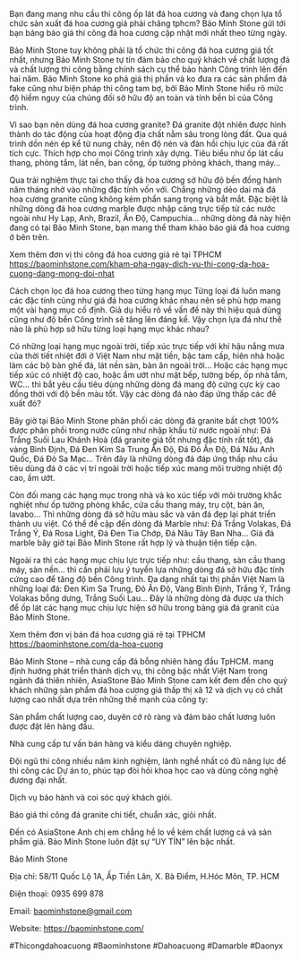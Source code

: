 Bạn đang mang nhu cầu thi công ốp lát đá hoa cương và đang chọn lựa tổ chức sản xuất đá hoa cương giá phải chăng tphcm? Bảo Minh Stone gửi tới bạn bảng báo giá thi công đá hoa cương cập nhật mới nhất theo từng ngày.

Bảo Minh Stone tuy không phải là tổ chức thi công đá hoa cương giá tốt nhất, nhưng Bảo Minh Stone tự tín đảm bảo cho quý khách về chất lượng đá và chất lượng thi công bằng chính sách cụ thể bảo hành Công trình lên đến hai năm. Bảo Minh Stone ko phá giá thị phần và ko đưa ra các sản phẩm đá fake cũng như biện pháp thi công tam bợ, bởi Bảo Minh Stone hiểu rõ mức độ hiểm nguy của chúng đối sở hữu độ an toàn và tính bền bỉ của Công trình.

Vì sao bạn nên dùng đá hoa cương granite?
Đá granite đột nhiên được hình thành do tác động của hoạt động địa chất nằm sâu trong lòng đất. Qua quá trình dồn nén ép kể từ nung chảy, nên độ nén và đàn hồi chịu lực của đá rất tích cực. Thích hợp cho mọi Công trình xây dựng. Tiêu biểu như ốp lát cầu thang, phòng tắm, lát nền, ban công, ốp tường phòng khách, thang máy…

Qua trải nghiệm thực tại cho thấy đá hoa cương sở hữu độ bền đồng hành năm tháng nhờ vào những đặc tính vốn với. Chẳng những dẻo dai mà đá hoa cương granite cũng không kém phẩn sang trọng và bắt mắt. Đặc biệt là những dòng đá hoa cương marble được nhập cảng trực tiếp từ các nước ngoài như Hy Lạp, Anh, Brazil, Ấn Độ, Campuchia… những dòng đá này hiện đang có tại Bảo Minh Stone, bạn mang thể tham khảo báo giá đá hoa cương ở bên trên.

Xem thêm đơn vị thi công đá hoa cương giá rẻ tại TPHCM <a href="https://baominhstone.com/kham-pha-ngay-dich-vu-thi-cong-da-hoa-cuong-dang-mong-doi-nhat">https://baominhstone.com/kham-pha-ngay-dich-vu-thi-cong-da-hoa-cuong-dang-mong-doi-nhat</a>

Cách chọn lọc đá hoa cương theo từng hạng mục
Từng loại đá luôn mang các đặc tính cũng như giá đá hoa cương khác nhau nên sẽ phù hợp mang một vài hạng mục cố định. Giả dụ hiểu rõ về vấn đề này thì hiệu quả dùng cũng như độ bền Công trình sẽ tăng lên đáng kể. Vậy chọn lựa đá như thế nào là phù hợp sở hữu từng loại hạng mục khác nhau?

Có những loại hạng mục ngoài trời, tiếp xúc trực tiếp với khí hậu nắng mưa của thời tiết nhiệt đới ở Việt Nam như mặt tiền, bậc tam cấp, hiên nhà hoặc làm các bộ bàn ghế đá, lát nền sàn, bàn ăn ngoài trời… Hoặc các hạng mục tiếp xúc có nhiệt độ cao, hoặc ẩm ướt như mặt bếp, tường bếp, ốp nhà tắm, WC… thì bắt yêu cầu tiêu dùng những dòng đá mang độ cứng cực kỳ cao đồng thời với độ bền màu tốt. Vậy các dòng đá nào đáp ứng thấp các đề xuất đó?

Bây giờ tại Bảo Minh Stone phân phối các dòng đá granite bất chợt 100% được phân phối trong nước cũng như nhập khẩu từ nước ngoài như: Đá Trắng Suối Lau Khánh Hoà (đá granite giá tốt nhưng đặc tính rất tốt), đá vàng Bình Định, Đá Đen Kim Sa Trung Ấn Độ, Đá Đỏ Ấn Độ, Đá Nâu Anh Quốc, Đá Đỏ Sa Mạc… Trên đây là những dòng đá đáp ứng thấp nhu cầu tiêu dùng đá ở các vị trí ngoài trời hoặc tiếp xúc mang môi trường nhiệt độ cao, ấm ướt.

Còn đối mang các hạng mục trong nhà và ko xúc tiếp với môi trường khắc nghiệt như ốp tường phòng khắc, cửa cầu thang máy, trụ cột, bàn ăn, lavabo… Thì những dòng đá sở hữu màu sắc và vân đá đẹp lại phát triển thành ưu việt. Có thể đề cập đến dòng đá Marble như: Đá Trắng Volakas, Đá Trắng Ý, Đá Rosa Light, Đá Đen Tia Chớp, Đá Nâu Tây Ban Nha… Giá đá marble bây giờ tại Bảo Minh Stone rất hợp lý và thuận tiện tiếp cận.

Ngoài ra thì các hạng mục chịu lực trực tiếp như: cầu thang, sàn cầu thang máy, sàn nền… thì cần phải lưu ý tuyển lựa những dòng đá sở hữu đặc tính cứng cao để tăng độ bền Công trình. Đa dạng nhất tại thị phần Việt Nam là những loại đá: Đen Kim Sa Trung, Đỏ Ấn Độ, Vàng Bình Định, Trắng Ý, Trắng Volakas bỗng dưng, Trắng Suối Lau… Đây là những dòng đá được ưa thích để ốp lát các hạng mục chịu lực hiện sở hữu trong bảng giá đá granit của Bảo Minh Stone.

Xem thêm đơn vị bán đá hoa cương giá rẻ tại TPHCM <a href="https://baominhstone.com/da-hoa-cuong">https://baominhstone.com/da-hoa-cuong</a>

Bảo Minh Stone – nhà cung cấp đá bỗng nhiên hàng đầu TpHCM.
mang định hướng phát triển thành dịch vụ, thi công bậc nhất Việt Nam trong ngành đá thiên nhiên, AsiaStone Bảo Minh Stone cam kết đem đến cho quý khách những sản phẩm đá hoa cương giá thấp thị xã 12 và dịch vụ có chất lượng cao nhất dựa trên những thế mạnh của công ty:

Sản phẩm chất lượng cao, duyên cớ rõ ràng và đảm bảo chất lương luôn được đặt lên hàng đầu.

Nhà cung cấp tư vấn bán hàng và kiểu dáng chuyên nghiệp.

Đội ngũ thi công nhiều năm kinh nghiệm, lành nghề nhất có đủ năng lực để thi công các Dự án to, phúc tạp đòi hỏi khoa học cao và dùng công nghệ đương đại nhất.

Dịch vụ bảo hành và coi sóc quý khách giỏi.

Báo giá thi công đá granite chi tiết, chuẩn xác, giỏi nhất.

Đến có AsiaStone Anh chị em chẳng hề lo về kém chất lượng cả và sản phẩm giả. Bảo Minh Stone luôn đặt sự “UY TÍN” lên bậc nhất.

Bảo Minh Stone

Địa chỉ: 58/11 Quốc Lộ 1A, Ấp Tiền Lân, X. Bà Điểm, H.Hóc Môn, TP. HCM

Điện thoại: 0935 699 878

Email: baominhstone@gmail.com

Website: <a href="https://baominhstone.com/">https://baominhstone.com/</a>

#Thicongdahoacuong #Baominhstone #Dahoacuong #Damarble #Daonyx
